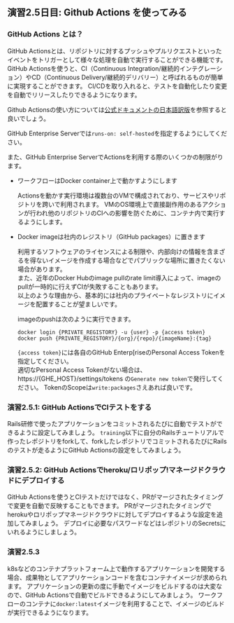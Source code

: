 ## 演習2.5日目: Github Actions を使ってみる

### GitHub Actions とは？
GitHub Actionsとは、リポジトリに対するプッシュやプルリクエストといったイベントをトリガーとして様々な処理を自動で実行することができる機能です。
GitHub Actionsを使うと、CI（Continuous Integration/継続的インテグレーション）やCD（Continuous Delivery/継続的デリバリー）と呼ばれるものが簡単に実現することができます。
CI/CDを取り入れると、テストを自動化したり変更を自動でリリースしたりできるようになります。

Github Actionsの使い方については[公式ドキュメントの日本語訳版](https://docs.github.com/ja/enterprise-server@3.1/actions/learn-github-actions)を参照すると良いでしょう。

GitHub Enterprise Serverでは`runs-on: self-hosted`を指定するようにしてください。

また、GitHub Enterprise ServerでActionsを利用する際のいくつかの制限がります。

* ワークフローはDocker container上で動かすようにします

    Actionsを動かす実行環境は複数台のVMで構成されており、サービスやリポジトリを跨いで利用されます。
    VMのOS環境上で直接副作用のあるアクションが行われ他のリポジトリのCIへの影響を防ぐために、コンテナ内で実行するようにします。

* Docker imageは社内のレジストリ（GitHub packages）に置きます

    利用するソフトウェアのライセンスによる制限や、内部向けの情報を含まざるを得ないイメージを作成する場合などでパブリックな場所に置きたくない場合があります。  
    また、近年のDocker Hubのimage pullのrate limit導入によって、imageのpullが一時的に行えずCIが失敗することもあります。  
    以上のような理由から、基本的には社内のプライベートなレジストリにイメージを配置することが望ましいです。  

    imageのpushは次のように実行できます。

    ```console
    docker login {PRIVATE_REGISTORY} -u {user} -p {access token}
    docker push {PRIVATE_REGISTORY}/{org}/{repo}/{imageName}:{tag}
    ```

    `{access token}`には各自のGitHub Enterp[riseのPersonal Access Tokenを指定してください。  
    適切なPersonal Access Tokenがない場合は、 https://{GHE_HOST}/settings/tokens の`Generate new token`で発行してください。
    TokenのScopeは`write:packages`さえあれば良いです。

### 演習2.5.1: GitHub ActionsでCIテストをする
Rails研修で使ったアプリケーションをコミットされるたびに自動でテストができるように設定してみましょう。
`training`以下に自分のRailsチュートリアルで作ったレポジトリをforkして、forkしたレポジトリでコミットされるたびにRailsのテストが走るようにGitHub Actionsの設定をしてみましょう。

### 演習2.5.2: GitHub Actionsでheroku/ロリポップ!マネージドクラウドにデプロイする
GitHub Actionsを使うとCIテストだけではなく、PRがマージされたタイミングで変更を自動で反映することもできます。
PRがマージされたタイミングでherokuやロリポップマネージドクラウドに対してデプロイするような設定を追加してみましょう。
デプロイに必要なパスワードなどはレポジトリのSecretsにいれるようにしましょう。

### 演習2.5.3
k8sなどのコンテナプラットフォーム上で動作するアプリケーションを開発する場合、成果物としてアプリケーションコードを含むコンテナイメージが求められます。
アプリケーションの更新の度に手動でイメージをビルドするのは大変なので、GitHub Actionsで自動でビルドできるようにしてみましょう。
ワークフローのコンテナに`docker:latest`イメージを利用することで、イメージのビルドが実行できるようになります。
